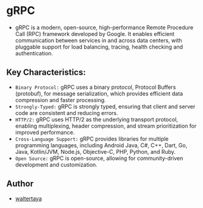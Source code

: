 # gRPC

- gRPC is a modern, open-source, high-performance Remote Procedure Call (RPC) framework developed by Google. It enables efficient communication between services in and across data centers, with pluggable support for load balancing, tracing, health checking and authentication.

## Key Characteristics:

- `Binary Protocol:` gRPC uses a binary protocol, Protocol Buffers (protobuf), for message serialization, which provides efficient data compression and faster processing.
- `Strongly-Typed:` gRPC is strongly typed, ensuring that client and server code are consistent and reducing errors.
- `HTTP/2:` gRPC uses HTTP/2 as the underlying transport protocol, enabling multiplexing, header compression, and stream prioritization for improved performance.
- `Cross-Language Support:` gRPC provides libraries for multiple programming languages, including Android Java, C#, C++, Dart, Go, Java, Kotlin/JVM, Node.js, Objective-C, PHP, Python, and Ruby.
- `Open Source:` gRPC is open-source, allowing for community-driven development and customization.

## Author

- [waltertaya](https://github.com/waltertaya)
